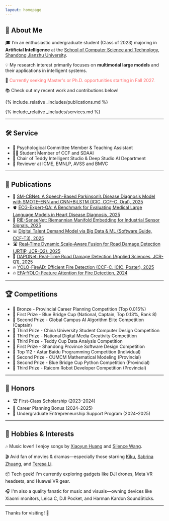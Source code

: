 ```yaml
---
layout: homepage
---
```


## 👋 About Me

🎓 I’m an enthusiastic undergraduate student (Class of 2023) majoring in **Artificial Intelligence** at the [School of Computer Science and Technology](https://www.sdjzu.edu.cn/jsjkx/index.htm), [Shandong Jianzhu University](https://www.sdjzu.edu.cn/).

💡 My research interest primarily focuses on **multimodal large models** and their applications in intelligent systems.

📌 <span style="color:#FF6666">Currently seeking Master's or Ph.D. opportunities starting in Fall 2027.</span>

📚 Check out my recent work and contributions below!

{% include_relative _includes/publications.md %}

{% include_relative _includes/services.md %}

---

## 🛠️ Service

<ul style="margin:0 0 5px;">
  <li>🧠 Psychological Committee Member & Teaching Assistant</li>
  <li>👨‍💻 Student Member of CCF and SDAAI</li>
  <li>🤖 Chair of Teddy Intelligent Studio & Deep Studio AI Department</li>
  <li>📝 Reviewer at ICME, EMNLP, AVSS and BMVC</li>
</ul>

---

## 📄 Publications

<ul style="margin:0 0 5px;">
<li>🧠 <a href="https://zaozzz.github.io/">SM-CBNet: A Speech-Based Parkinson’s Disease Diagnosis Model with SMOTE–ENN and CNN+BiLSTM (ICIC, CCF-C, Oral), 2025</a></li>
<li>🫀 <a href="https://export.arxiv.org/abs/2502.17475">ECG-Expert-QA: A Benchmark for Evaluating Medical Large Language Models in Heart Disease Diagnosis, 2025</a></li>
<li>📡 <a href="https://arxiv.org/abs/2502.02428">RIE-SenseNet: Riemannian Manifold Embedding for Industrial Sensor Signals, 2025</a></li>
<li>📊 <a href="https://www.rjdk.org.cn/zh/article/doi/10.11907/rjdk.241973/">Digital Talent Demand Model via Big Data & ML (Software Guide, CCF-T3), 2025</a></li>
<li>🛣️ <a href="https://link.springer.com/article/10.1007/s11554-025-01634-w">Real-Time Dynamic Scale-Aware Fusion for Road Damage Detection (JRTIP, JCR-Q2), 2025</a></li>
<li>🚗 <a href="https://www.mdpi.com/2076-3417/15/3/1470">DAPONet: Real-Time Road Damage Detection (Applied Sciences, JCR-Q1), 2025</a></li>
<li>🔥 <a href="https://zaozzz.github.io/">YOLO-FireAD: Efficient Fire Detection (CCF-C, ICIC, Poster), 2025</a></li>
<li>🔥 <a href="https://arxiv.org/abs/2409.12635">EFA-YOLO: Feature Attention for Fire Detection, 2024</a></li>
</ul>

---

## 🏆 Competitions

<ul style="margin:0 0 5px;">
<li>🥉 Bronze - Provincial Career Planning Competition (Top 0.015%)</li>
<li>🥇 First Prize - Blue Bridge Cup (National, Captain, Top 0.13%, Rank 8)</li>
<li>🥈 Second Prize - Global Campus AI Algorithm Elite Competition (Captain)</li>
<li>🥉 Third Prize - China University Student Computer Design Competition</li>
<li>🥉 Third Prize - National Digital Media Creativity Competition</li>
<li>🥉 Third Prize - Teddy Cup Data Analysis Competition</li>
<li>🥇 First Prize - Shandong Province Software Design Competition</li>
<li>🎯 Top 112 - Astar Baidu Programming Competition (Individual)</li>
<li>🥈 Second Prize - CUMCM Mathematical Modeling (Provincial)</li>
<li>🥈 Second Prize - Blue Bridge Cup Python Competition (Provincial)</li>
<li>🥉 Third Prize - Raicom Robot Developer Competition (Provincial)</li>
</ul>

---

## 🏅 Honors

<ul style="margin:0 0 5px;">
  <li>🏆 First-Class Scholarship (2023–2024)</li>
  <li>💼 Career Planning Bonus (2024–2025)</li>
  <li>🚀 Undergraduate Entrepreneurship Support Program (2024–2025)</li>
</ul>

---

## 🎵 Hobbies & Interests

🎶 Music lover! I enjoy songs by [Xiaoyun Huang](https://m.weibo.cn/u/5043186742) and [Silence Wang](https://weibo.com/silencew).

🎬 Avid fan of movies & dramas—especially those starring [Kiku](https://www.weibo.com/u/3669102477?eqid=e8af036900096f8200000004645b8833), [Sabrina Zhuang](https://weibo.com/u/1314749965?tabtype=feed), and [Teresa Li](https://weibo.com/n/%E6%9D%8E%E5%BA%9A%E5%B8%8CTeresa).

📦 Tech geek! I'm currently exploring gadgets like DJI drones, Meta VR headsets, and Huawei VR gear.

🎧 I'm also a quality fanatic for music and visuals—owning devices like Xiaomi monitors, Leica C, DJI Pocket, and Harman Kardon SoundSticks.

---

Thanks for visiting! 🚀
